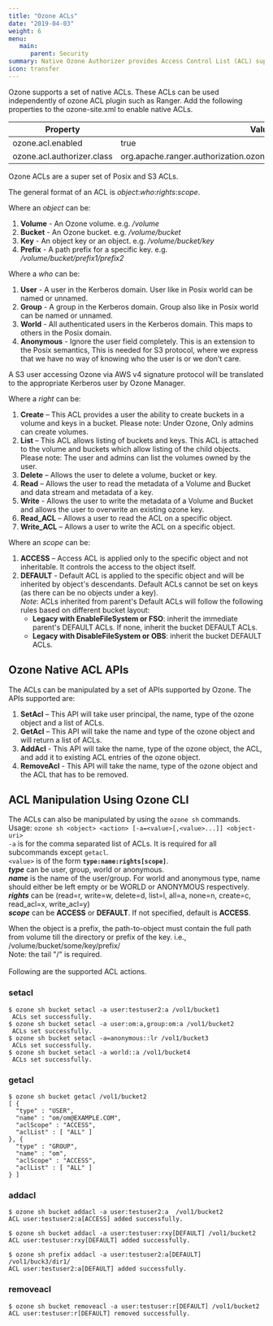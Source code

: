```yaml
---
title: "Ozone ACLs"
date: "2019-04-03"
weight: 6
menu:
   main:
      parent: Security
summary: Native Ozone Authorizer provides Access Control List (ACL) support for Ozone without Ranger integration.
icon: transfer
---
```

<!---
  Licensed to the Apache Software Foundation (ASF) under one or more
  contributor license agreements.  See the NOTICE file distributed with
  this work for additional information regarding copyright ownership.
  The ASF licenses this file to You under the Apache License, Version 2.0
  (the "License"); you may not use this file except in compliance with
  the License.  You may obtain a copy of the License at

      http://www.apache.org/licenses/LICENSE-2.0

  Unless required by applicable law or agreed to in writing, software
  distributed under the License is distributed on an "AS IS" BASIS,
  WITHOUT WARRANTIES OR CONDITIONS OF ANY KIND, either express or implied.
  See the License for the specific language governing permissions and
  limitations under the License.
-->

Ozone supports a set of native ACLs. These ACLs can be used independently 
of ozone ACL plugin such as Ranger.
Add the following properties to the ozone-site.xml to enable native ACLs.

Property|Value
--------|------------------------------------------------------------
ozone.acl.enabled         | true
ozone.acl.authorizer.class| org.apache.ranger.authorization.ozone.authorizer.OzoneNativeAuthorizer

Ozone ACLs are a super set of Posix and S3 ACLs.

The general format of an ACL is _object_:_who_:_rights_:_scope_.

Where an _object_ can be:

1. **Volume** - An Ozone volume.  e.g. _/volume_
2. **Bucket** - An Ozone bucket. e.g. _/volume/bucket_
3. **Key** - An object key or an object. e.g. _/volume/bucket/key_
4. **Prefix** - A path prefix for a specific key. e.g. _/volume/bucket/prefix1/prefix2_

Where a _who_ can be:

1. **User** - A user in the Kerberos domain. User like in Posix world can be
named or unnamed.
2. **Group** - A group in the Kerberos domain. Group also like in Posix world
can
be named or unnamed.
3. **World** - All authenticated users in the Kerberos domain. This maps to
others in the Posix domain.
4. **Anonymous** - Ignore the user field completely. This is an extension to
the Posix semantics, This is needed for S3 protocol, where we express that
we have no way of knowing who the user is or we don't care.


<div class="alert alert-success" role="alert">
  A S3 user accessing Ozone via AWS v4 signature protocol will be translated
  to the appropriate Kerberos user by Ozone Manager.
</div>

Where a _right_ can be:

1. **Create** – This ACL provides a user the ability to create buckets in a
volume and keys in a bucket. Please note: Under Ozone, Only admins can create volumes.
2. **List** – This ACL allows listing of buckets and keys. This ACL is attached
 to the volume and buckets which allow listing of the child objects. Please note: The user and admins can list the volumes owned by the user.
3. **Delete** – Allows the user to delete a volume, bucket or key.
4. **Read** – Allows the user to read the metadata of a Volume and Bucket and
data stream and metadata of a key.
5. **Write** - Allows the user to write the metadata of a Volume and Bucket and
allows the user to overwrite an existing ozone key.
6. **Read_ACL** – Allows a user to read the ACL on a specific object.
7. **Write_ACL** – Allows a user to write the ACL on a specific object.

Where an _scope_ can be:

1. **ACCESS** – Access ACL is applied only to the specific object and not inheritable. It controls the access to the object itself.
2. **DEFAULT** - Default ACL is applied to the specific object and will be inherited by object's descendants. Default ACLs cannot be set on keys (as there can be no objects under a key). <br>
_Note_: ACLs inherited from parent's Default ACLs will follow the following rules based on different bucket layout:
    - **Legacy with EnableFileSystem or FSO**: inherit the immediate parent's DEFAULT ACLs. If none, inherit the bucket DEFAULT ACLs. 
    - **Legacy with DisableFileSystem or OBS**: inherit the bucket DEFAULT ACLs.

## Ozone Native ACL APIs

The ACLs can be manipulated by a set of APIs supported by Ozone. The APIs
supported are:

1. **SetAcl** – This API will take user principal, the name, type
   of the ozone object and a list of ACLs.
2. **GetAcl** – This API will take the name and type of the ozone object
   and will return a list of ACLs.
3. **AddAcl** - This API will take the name, type of the ozone object, the
   ACL, and add it to existing ACL entries of the ozone object.
4. **RemoveAcl** - This API will take the name, type of the
   ozone object and the ACL that has to be removed.

## ACL Manipulation Using Ozone CLI

The ACLs can also be manipulated by using the `ozone sh` commands.<br>
Usage: `ozone sh <object> <action> [-a=<value>[,<value>...]] <object-uri>` <br>
`-a` is for the comma separated list of ACLs. It is required for all subcommands except `getacl`. <br>
`<value>` is of the form **`type:name:rights[scope]`**.<br>
**_type_** can be user, group, world or anonymous.<br>
**_name_** is the name of the user/group. For world and anonymous type, name should either be left empty or be WORLD or ANONYMOUS respectively. <br>
**_rights_** can be (read=r, write=w, delete=d, list=l, all=a, none=n, create=c, read_acl=x, write_acl=y)<br>
**_scope_** can be **ACCESS** or **DEFAULT**. If not specified, default is **ACCESS**.<br>

<div class="alert alert-warning" role="alert">
When the object is a prefix, the path-to-object must contain the full path from volume till the directory or prefix of the key. i.e.,
<br>
   /volume/bucket/some/key/prefix/
<br>   
   Note: the tail "/" is required. 
</div>

<br>
Following are the supported ACL actions.

<h3>setacl</h3>

```shell
$ ozone sh bucket setacl -a user:testuser2:a /vol1/bucket1
 ACLs set successfully.
$ ozone sh bucket setacl -a user:om:a,group:om:a /vol1/bucket2
 ACLs set successfully.
$ ozone sh bucket setacl -a=anonymous::lr /vol1/bucket3
 ACLs set successfully.
$ ozone sh bucket setacl -a world::a /vol1/bucket4
 ACLs set successfully.
```

<h3>getacl</h3>

```shell
$ ozone sh bucket getacl /vol1/bucket2 
[ {
  "type" : "USER",
  "name" : "om/om@EXAMPLE.COM",
  "aclScope" : "ACCESS",
  "aclList" : [ "ALL" ]
}, {
  "type" : "GROUP",
  "name" : "om",
  "aclScope" : "ACCESS",
  "aclList" : [ "ALL" ]
} ]
```

<h3>addacl</h3>

```shell
$ ozone sh bucket addacl -a user:testuser2:a  /vol1/bucket2
ACL user:testuser2:a[ACCESS] added successfully.

$ ozone sh bucket addacl -a user:testuser:rxy[DEFAULT] /vol1/bucket2
ACL user:testuser:rxy[DEFAULT] added successfully.

$ ozone sh prefix addacl -a user:testuser2:a[DEFAULT] /vol1/buck3/dir1/
ACL user:testuser2:a[DEFAULT] added successfully.
```

<h3>removeacl</h3>

```shell
$ ozone sh bucket removeacl -a user:testuser:r[DEFAULT] /vol1/bucket2
ACL user:testuser:r[DEFAULT] removed successfully.
```

